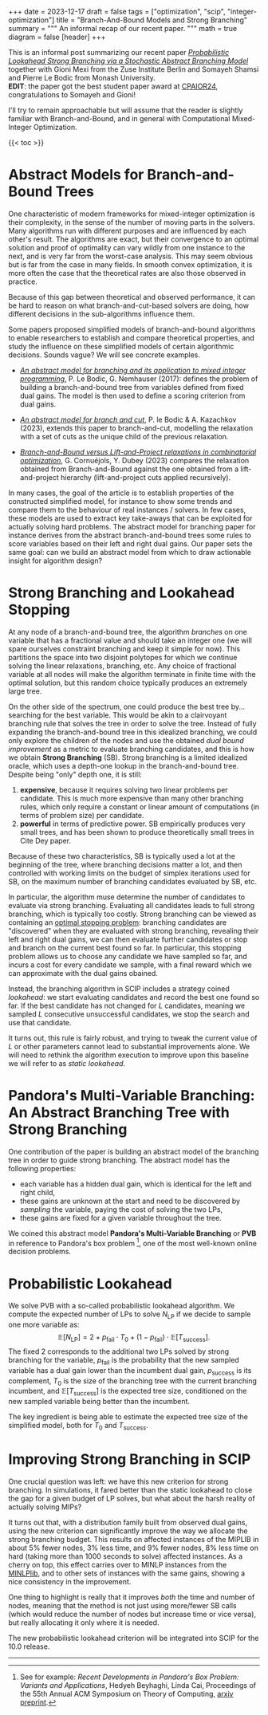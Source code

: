 +++
date = 2023-12-17
draft = false
tags = ["optimization", "scip", "integer-optimization"]
title = "Branch-And-Bound Models and Strong Branching"
summary = """
An informal recap of our recent paper.
"""
math = true
diagram = false
[header]
+++

This is an informal post summarizing our recent paper [*Probabilistic Lookahead Strong Branching via a Stochastic Abstract Branching Model*](https://arxiv.org/abs/2312.07041) together with Gioni Mexi from the Zuse Institute Berlin and Somayeh Shamsi and Pierre Le Bodic from Monash University.  
**EDIT**: the paper got the best student paper award at [CPAIOR24](https://sites.google.com/view/cpaior2024), congratulations to Somayeh and Gioni!

I'll try to remain approachable but will assume that the reader is slightly familiar with Branch-and-Bound, and in general with Computational Mixed-Integer Optimization.

{{< toc >}}

# Abstract Models for Branch-and-Bound Trees

One characteristic of modern frameworks for mixed-integer optimization is their complexity, in the sense of the number of moving parts in the solvers.
Many algorithms run with different purposes and are influenced by each other's result.
The algorithms are exact, but their convergence to an optimal solution and proof of optimality can vary wildly from one instance to the next, and is very far from the worst-case analysis. This may seem obvious but is far from the case in many fields. In smooth convex optimization, it is more often the case that the theoretical rates are also those observed in practice.

Because of this gap between theoretical and observed performance, it can be hard to reason on what branch-and-cut-based solvers are doing, how different decisions in the sub-algorithms influence them.

Some papers proposed simplified models of branch-and-bound algorithms to enable researchers to establish and compare theoretical properties, and study the influence on these simplified models of certain algorithmic decisions. Sounds vague? We will see concrete examples.

- *[An abstract model for branching and its application to mixed integer programming](https://link.springer.com/article/10.1007/s10107-016-1101-8)*, P. Le Bodic, G. Nemhauser (2017): defines the problem of building a branch-and-bound tree from variables defined from fixed dual gains. The model is then used to define a scoring criterion from dual gains.

- *[An abstract model for branch and cut](https://link.springer.com/article/10.1007/s10107-023-01991-z)*, P. le Bodic & A. Kazachkov (2023), extends this paper to branch-and-cut, modelling the relaxation with a set of cuts as the unique child of the previous relaxation.

- *[Branch-and-Bound versus Lift-and-Project relaxations in combinatorial optimization](https://arxiv.org/abs/2311.00185)*, G. Cornuéjols, Y. Dubey (2023) compares the relaxation obtained from Branch-and-Bound against the one obtained from a lift-and-project hierarchy (lift-and-project cuts applied recursively).

In many cases, the goal of the article is to establish properties of the constructed simplified model, for instance to show some trends and compare them to the behaviour of real instances / solvers.
In few cases, these models are used to extract key take-aways that can be exploited for actually solving hard problems.
The abstract model for branching paper for instance derives from the abstract branch-and-bound trees some rules to score variables based on their left and right dual gains.
Our paper sets the same goal: can we build an abstract model from which to draw actionable insight for algorithm design?

# Strong Branching and Lookahead Stopping

At any node of a branch-and-bound tree, the algorithm *branches* on one variable that has a fractional value and should take an integer one (we will spare ourselves constraint branching and keep it simple for now).
This partitions the space into two disjoint polytopes for which we continue solving the linear relaxations, branching, etc.
Any choice of fractional variable at all nodes will make the algorithm terminate in finite time with the optimal solution, but this random choice typically produces an extremely large tree.

On the other side of the spectrum, one could produce the best tree by... searching for the best variable. This would be akin to a clairvoyant branching rule that solves the tree in order to solve the tree.
Instead of fully expanding the branch-and-bound tree in this idealized branching, we could only explore the children of the nodes and use the obtained *dual bound improvement* as a metric to evaluate branching candidates, and this is how we obtain **Strong Branching** (SB). Strong branching is a limited idealized oracle, which uses a depth-one lookup in the branch-and-bound tree. Despite being "only" depth one, it is still:
1. **expensive**, because it requires solving two linear problems per candidate. This is much more expensive than many other branching rules, which only require a constant or linear amount of computations (in terms of problem size) per candidate.
2. **powerful** in terms of predictive power. SB empirically produces very small trees, and has been shown to produce theoretically small trees in Cite Dey paper.

Because of these two characteristics, SB is typically used a lot at the beginning of the tree, where branching decisions matter a lot, and then controlled with working limits on the budget of simplex iterations used for SB, on the maximum number of branching candidates evaluated by SB, etc.

In particular, the algorithm muse determine the number of candidates to evaluate via strong branching.
Evaluating all candidates leads to full strong branching, which is typically too costly.
Strong branching can be viewed as containing an [optimal stopping problem](https://en.wikipedia.org/wiki/Optimal_stopping):
branching candidates are "discovered" when they are evaluated with strong branching, revealing their left and right dual gains,
we can then evaluate further candidates or stop and branch on the current best found so far.
In particular, this stopping problem allows us to choose any candidate we have sampled so far, and incurs a cost for every candidate we sample, with a final reward which we can approximate with the dual gains obained.

Instead, the branching algorithm in SCIP includes a strategy coined *lookahead*: we start evaluating candidates and record the best one found so far.
If the best candidate has not changed for $L$ candidates, meaning we sampled $L$ consecutive unsuccessful candidates, we stop the search and use that candidate.

It turns out, this rule is fairly robust, and trying to tweak the current value of $L$ or other parameters cannot lead to substantial improvements alone.
We will need to rethink the algorithm execution to improve upon this baseline we will refer to as *static lookahead*.

# Pandora's Multi-Variable Branching: An Abstract Branching Tree with Strong Branching

One contribution of the paper is building an abstract model of the branching tree in order to guide strong branching.
The abstract model has the following properties:
- each variable has a hidden dual gain, which is identical for the left and right child,
- these gains are unknown at the start and need to be discovered by *sampling* the variable, paying the cost of solving the two LPs,
- these gains are fixed for a given variable throughout the tree.

We coined this abstract model **Pandora's Multi-Variable Branching** or **PVB** in reference to Pandora's box problem [^1], one of the most well-known online decision problems.

# Probabilistic Lookahead

We solve PVB with a so-called probabilistic lookahead algorithm.
We compute the expected number of LPs to solve $N_{\text{LP}}$ if we decide to sample one more variable as:
$$
\mathbb{E}[{N_{\text{LP}}}] = 2 + p_{\text{fail}} \cdot T_{0} + (1 - p_{\text{fail}}) \cdot \mathbb{E}[T_{\text{success}}].
$$
The fixed 2 corresponds to the additional two LPs solved by strong branching for the variable,
$p_{\text{fail}}$ is the probability that the new sampled variable has a dual gain lower than the incumbent dual gain,
$p_{\text{success}}$ is its complement, $T_0$ is the size of the branching tree with the current branching incumbent, and
$\mathbb{E}[T_{\text{success}}]$ is the expected tree size, conditioned on the new sampled variable being better than the incumbent.

The key ingredient is being able to estimate the expected tree size of the simplified model, both for $T_0$ and $T_{\text{success}}$.

# Improving Strong Branching in SCIP

One crucial question was left: we have this new criterion for strong branching.
In simulations, it fared better than the static lookahead to close the gap for a given budget of LP solves, but what about the harsh reality of actually solving MIPs?

It turns out that, with a distribution family built from observed dual gains, using the new criterion can significantly improve the way we allocate the strong branching budget.
This results on affected instances of the MIPLIB in about 5% fewer nodes, 3% less time, and 9% fewer nodes, 8% less time on hard (taking more than 1000 seconds to solve) affected instances.
As a cherry on top, this effect carries over to MINLP instances from the [MINLPlib](https://www.minlplib.org), and to other sets of instances with the same gains, showing a nice consistency in the improvement.

One thing to highlight is really that it improves *both* the time and number of nodes, meaning that the method is not just using more/fewer SB calls (which would reduce the number of nodes but increase time or vice versa),
but really allocating it only where it is needed.

The new probabilistic lookahead criterion will be integrated into SCIP for the 10.0 release.

---------

[^1]: See for example: *Recent Developments in Pandora's Box Problem: Variants and Applications*, Hedyeh Beyhaghi, Linda Cai, Proceedings of the 55th Annual ACM Symposium on Theory of Computing, [arxiv preprint](https://arxiv.org/abs/2308.12242).
